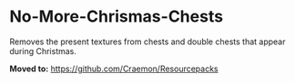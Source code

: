 # No-More-Chrismas-Chests
Removes the present textures from chests and double chests that appear during Christmas.

**Moved to:** https://github.com/Craemon/Resourcepacks
